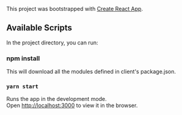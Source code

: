 This project was bootstrapped with [Create React App](https://github.com/facebook/create-react-app).

## Available Scripts

In the project directory, you can run:

### npm install

This will download all the modules defined in client's package.json.

### `yarn start`

Runs the app in the development mode.<br />
Open [http://localhost:3000](http://localhost:3000) to view it in the browser.
